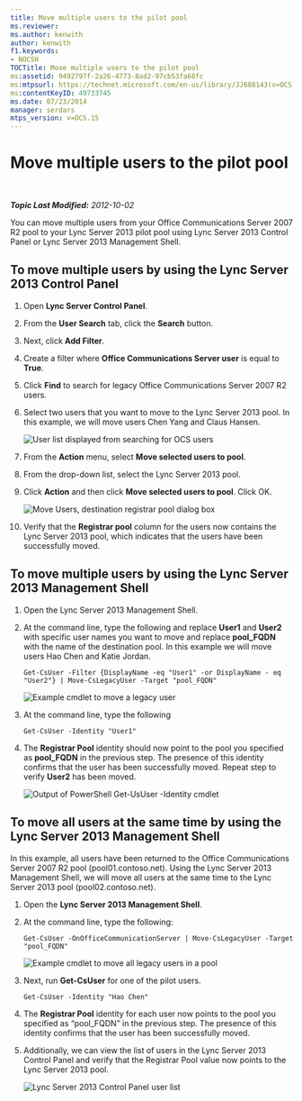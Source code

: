 ```yaml
---
title: Move multiple users to the pilot pool
ms.reviewer: 
ms.author: kenwith
author: kenwith
f1.keywords:
- NOCSH
TOCTitle: Move multiple users to the pilot pool
ms:assetid: 9492797f-2a26-4773-8ad2-97cb53fa68fc
ms:mtpsurl: https://technet.microsoft.com/en-us/library/JJ688143(v=OCS.15)
ms:contentKeyID: 49733745
ms.date: 07/23/2014
manager: serdars
mtps_version: v=OCS.15
---
```


<div data-xmlns="http://www.w3.org/1999/xhtml">

<div class="topic" data-xmlns="http://www.w3.org/1999/xhtml" data-msxsl="urn:schemas-microsoft-com:xslt" data-cs="https://msdn.microsoft.com/">

<div data-asp="https://msdn2.microsoft.com/asp">

# Move multiple users to the pilot pool

</div>

<div id="mainSection">

<div id="mainBody">

<span> </span>

_**Topic Last Modified:** 2012-10-02_

You can move multiple users from your Office Communications Server 2007 R2 pool to your Lync Server 2013 pilot pool using Lync Server 2013 Control Panel or Lync Server 2013 Management Shell.

<div>

## To move multiple users by using the Lync Server 2013 Control Panel

1.  Open **Lync Server Control Panel**.

2.  From the **User Search** tab, click the **Search** button.

3.  Next, click **Add Filter**.

4.  Create a filter where **Office Communications Server user** is equal to **True**.

5.  Click **Find** to search for legacy Office Communications Server 2007 R2 users.

6.  Select two users that you want to move to the Lync Server 2013 pool. In this example, we will move users Chen Yang and Claus Hansen.
    
    ![User list displayed from searching for OCS users](images/JJ688143.76beb4fa-72e0-41ef-b96e-3553e96645c0(OCS.15).jpg "User list displayed from searching for OCS users")  

7.  From the **Action** menu, select **Move selected users to pool**.

8.  From the drop-down list, select the Lync Server 2013 pool.

9.  Click **Action** and then click **Move selected users to pool**. Click OK.
    
    ![Move Users, destination registrar pool dialog box](images/JJ205401.8a375003-dc00-4541-b578-4d88f2010601(OCS.15).png "Move Users, destination registrar pool dialog box")  

10. Verify that the **Registrar pool** column for the users now contains the Lync Server 2013 pool, which indicates that the users have been successfully moved.

</div>

<div>

## To move multiple users by using the Lync Server 2013 Management Shell

1.  Open the Lync Server 2013 Management Shell.

2.  At the command line, type the following and replace **User1** and **User2** with specific user names you want to move and replace **pool\_FQDN** with the name of the destination pool. In this example we will move users Hao Chen and Katie Jordan.
    
        Get-CsUser -Filter {DisplayName -eq "User1" -or DisplayName - eq "User2"} | Move-CsLegacyUser -Target "pool_FQDN"
    
    ![Example cmdlet to move a legacy user](images/JJ688143.57cfc28e-3df5-459f-83ef-8b0edf182a25(OCS.15).jpg "Example cmdlet to move a legacy user")  

3.  At the command line, type the following
    
        Get-CsUser -Identity "User1"

4.  The **Registrar Pool** identity should now point to the pool you specified as **pool\_FQDN** in the previous step. The presence of this identity confirms that the user has been successfully moved. Repeat step to verify **User2** has been moved.
    
    ![Output of PowerShell Get-UsUser -Identity cmdlet](images/JJ205096.8ff04c67-37a0-4156-bfbc-28f9f7b137c8(OCS.15).jpg "Output of PowerShell Get-UsUser -Identity  cmdlet")  

</div>

<div>

## To move all users at the same time by using the Lync Server 2013 Management Shell

In this example, all users have been returned to the Office Communications Server 2007 R2 pool (pool01.contoso.net). Using the Lync Server 2013 Management Shell, we will move all users at the same time to the Lync Server 2013 pool (pool02.contoso.net).

1.  Open the **Lync Server 2013 Management Shell**.

2.  At the command line, type the following:
    
        Get-CsUser -OnOfficeCommunicationServer | Move-CsLegacyUser -Target "pool_FQDN"
    
    ![Example cmdlet to move all legacy users in a pool](images/JJ688143.e6a2d578-296e-476c-bd45-d757917ea853(OCS.15).jpg "Example cmdlet to move all legacy users in a pool")  

3.  Next, run **Get-CsUser** for one of the pilot users.
    
        Get-CsUser -Identity "Hao Chen"

4.  The **Registrar Pool** identity for each user now points to the pool you specified as “pool\_FQDN” in the previous step. The presence of this identity confirms that the user has been successfully moved.

5.  Additionally, we can view the list of users in the Lync Server 2013 Control Panel and verify that the Registrar Pool value now points to the Lync Server 2013 pool.
    
    ![Lync Server 2013 Control Panel user list](images/JJ205096.3f2e87a7-ec59-43c5-82cb-e770108bfb04(OCS.15).jpg "Lync Server 2013 Control Panel user list")  

</div>

</div>

<span> </span>

</div>

</div>

</div>

